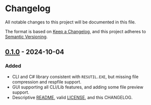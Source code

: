 # Changelog

All notable changes to this project will be documented in this file.

The format is based on [Keep a Changelog](https://keepachangelog.com/en/1.1.0/),
and this project adheres to [Semantic Versioning](https://semver.org/spec/v2.0.0.html).

## [0.1.0] - 2024-10-04

### Added

- CLI and C# library consistent with `RESUTIL.EXE`, but missing file compression and respfile support.
- GUI supporting all CLI/Lib features, and adding some file preview support.
- Descriptive [README](./README.md), valid [LICENSE](LICENSE), and this CHANGELOG.

[0.1.0]: https://github.com/Shiryou/brut/releases/tag/v0.0.1